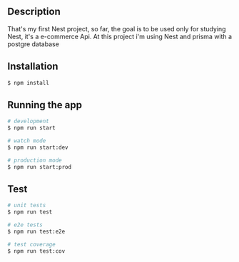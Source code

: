 ## Description

That's my first Nest project, so far, the goal is to be used only for studying Nest, it's a e-commerce Api. At this project i'm using Nest and prisma with a postgre database

## Installation

```bash
$ npm install
```

## Running the app

```bash
# development
$ npm run start

# watch mode
$ npm run start:dev

# production mode
$ npm run start:prod
```

## Test

```bash
# unit tests
$ npm run test

# e2e tests
$ npm run test:e2e

# test coverage
$ npm run test:cov
```